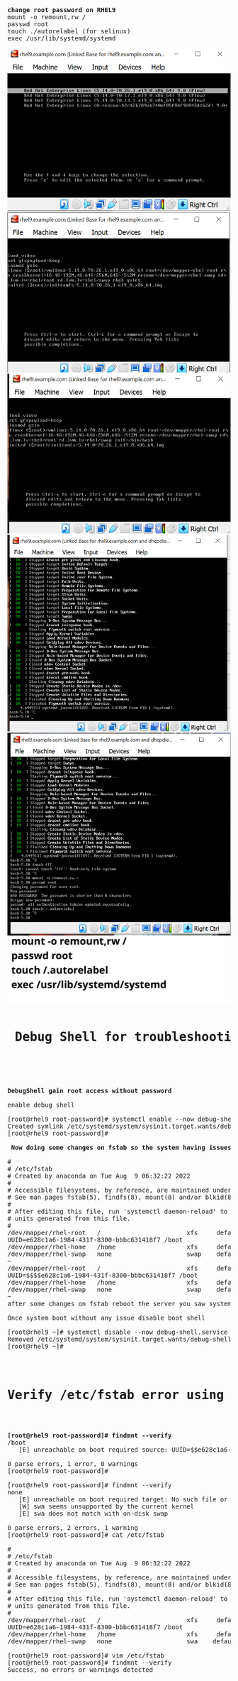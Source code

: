 <pre>
<b>change root password on RHEL9</b>
mount -o remount,rw /
passwd root
touch ./autorelabel (for selinux)
exec /usr/lib/systemd/systemd
</pre>

![Alt text](https://github.com/4msahsan/Linux/blob/main/RHEL9/root-password/png/rootpw02.png "msahsan@hotmail.com")
![Alt text](https://github.com/4msahsan/Linux/blob/main/RHEL9/root-password/png/rootpw03.png "msahsan@hotmail.com")
![Alt text](https://github.com/4msahsan/Linux/blob/main/RHEL9/root-password/png/rootpw04.png "msahsan@hotmail.com")
![Alt text](https://github.com/4msahsan/Linux/blob/main/RHEL9/root-password/png/rootpw05.png "msahsan@hotmail.com")
![Alt text](https://github.com/4msahsan/Linux/blob/main/RHEL9/root-password/png/rootpw06.png "msahsan@hotmail.com")
![Alt text](https://github.com/4msahsan/Linux/blob/main/RHEL9/root-password/png/rootpw01.png "msahsan@hotmail.com")

<pre>
<h1><b> Debug Shell for troubleshooting</h1></b>



</pre>
<pre>
<b>DebugShell gain root access without password</b>

enable debug shell

[root@rhel9 root-password]# systemctl enable --now debug-shell.service
Created symlink /etc/systemd/system/sysinit.target.wants/debug-shell.service → /usr/lib/systemd/system/debug-shell.service.
[root@rhel9 root-password]#

<b> Now doing some changes on fstab so the system having issues during boot.</b>

#
# /etc/fstab
# Created by anaconda on Tue Aug  9 06:32:22 2022
#
# Accessible filesystems, by reference, are maintained under '/dev/disk/'.
# See man pages fstab(5), findfs(8), mount(8) and/or blkid(8) for more info.
#
# After editing this file, run 'systemctl daemon-reload' to update systemd
# units generated from this file.
#
/dev/mapper/rhel-root   /                       xfs     defaults        0 0
UUID=e628c1a6-1984-431f-8300-bbbc631418f7 /boot                   xfs     defaults        0 0
/dev/mapper/rhel-home   /home                   xfs     defaults        0 0
/dev/mapper/rhel-swap   none                    swap    defaults        0 0
~
/dev/mapper/rhel-root   /                       xfs     defaults        0 0
UUID=$$$$e628c1a6-1984-431f-8300-bbbc631418f7 /boot                   xfs     defaults        0 0
/dev/mapper/rhel-home   /home                   xfs     defaults        0 0
/dev/mapper/rhel-swap   none                    swap    defaults        0 0
~
after some changes on fstab reboot the server you saw system is stuck now use Alt+9 key for debug shell update the fstab and reboot

Once system boot without any issue disable boot shell

[root@rhel9 ~]# systemctl disable --now debug-shell.service
Removed /etc/systemd/system/sysinit.target.wants/debug-shell.service.
[root@rhel9 ~]#

</pre>

<pre> 
<h1>Verify /etc/fstab error using findmnt --verify</h1> 


<b>[root@rhel9 root-password]# findmnt --verify</b>
/boot
   [E] unreachable on boot required source: UUID=$$e628c1a6-1984-431f-8300-bbbc631418f7

0 parse errors, 1 error, 0 warnings
[root@rhel9 root-password]#

[root@rhel9 root-password]# findmnt --verify
none
   [E] unreachable on boot required target: No such file or directory
   [W] swa seems unsupported by the current kernel
   [E] swa does not match with on-disk swap

0 parse errors, 2 errors, 1 warning
[root@rhel9 root-password]# cat /etc/fstab

#
# /etc/fstab
# Created by anaconda on Tue Aug  9 06:32:22 2022
#
# Accessible filesystems, by reference, are maintained under '/dev/disk/'.
# See man pages fstab(5), findfs(8), mount(8) and/or blkid(8) for more info.
#
# After editing this file, run 'systemctl daemon-reload' to update systemd
# units generated from this file.
#
/dev/mapper/rhel-root   /                       xfs     defaults        0 0
UUID=e628c1a6-1984-431f-8300-bbbc631418f7 /boot                   xfs     defaults        0 0
/dev/mapper/rhel-home   /home                   xfs     defaults        0 0
/dev/mapper/rhel-swap   none                    swa    defaults        0 0

[root@rhel9 root-password]# vim /etc/fstab
[root@rhel9 root-password]# findmnt --verify
Success, no errors or warnings detected
</pre>



